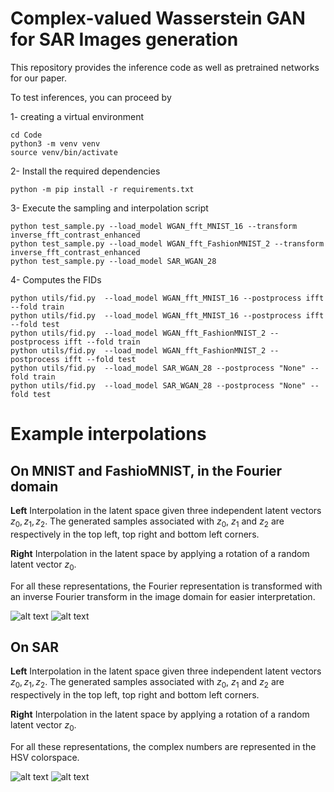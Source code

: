 # Complex-valued Wasserstein GAN for SAR Images generation

This repository provides the inference code as well as pretrained networks for our paper. 

To test inferences, you can proceed by 

1- creating a virtual environment

```
cd Code
python3 -m venv venv
source venv/bin/activate
```

2- Install the required dependencies

```
python -m pip install -r requirements.txt
```

3- Execute the sampling and interpolation script

```
python test_sample.py --load_model WGAN_fft_MNIST_16 --transform inverse_fft_contrast_enhanced
python test_sample.py --load_model WGAN_fft_FashionMNIST_2 --transform inverse_fft_contrast_enhanced
python test_sample.py --load_model SAR_WGAN_28 
```

4- Computes the FIDs

```
python utils/fid.py  --load_model WGAN_fft_MNIST_16 --postprocess ifft --fold train
python utils/fid.py  --load_model WGAN_fft_MNIST_16 --postprocess ifft --fold test
python utils/fid.py  --load_model WGAN_fft_FashionMNIST_2 --postprocess ifft --fold train
python utils/fid.py  --load_model WGAN_fft_FashionMNIST_2 --postprocess ifft --fold test
python utils/fid.py  --load_model SAR_WGAN_28 --postprocess "None" --fold train
python utils/fid.py  --load_model SAR_WGAN_28 --postprocess "None" --fold test
```

# Example interpolations

## On MNIST and FashioMNIST, in the Fourier domain

**Left** Interpolation in the latent space given three independent latent vectors $z_0, z_1, z_2$. The generated samples associated with $z_0$, $z_1$ and $z_2$ are respectively in the top left, top right and bottom left corners. 

**Right** Interpolation in the latent space by applying a rotation of a random latent vector $z_0$. 

For all these representations, the Fourier representation is transformed with an inverse Fourier transform in the image domain for easier interpretation.

![alt text](https://github.com/jeremyfix/complex-wgan/blob/main/images/Fig3_left.png?raw=true)
![alt text](https://github.com/jeremyfix/complex-wgan/blob/main/images/Fig3_right.png?raw=true)

## On SAR

**Left** Interpolation in the latent space given three independent latent vectors $z_0, z_1, z_2$. The generated samples associated with $z_0$, $z_1$ and $z_2$ are respectively in the top left, top right and bottom left corners. 

**Right** Interpolation in the latent space by applying a rotation of a random latent vector $z_0$. 

For all these representations, the complex numbers are represented in the HSV colorspace.

![alt text](https://github.com/jeremyfix/complex-wgan/blob/main/images/Fig6_hsv_left_bis.png?raw=true)
![alt text](https://github.com/jeremyfix/complex-wgan/blob/main/images/Fig6_hsv_right.png?raw=true)
